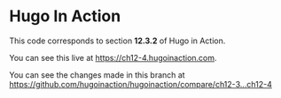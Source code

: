 Hugo In Action
===============

This code corresponds to section **12.3.2** of Hugo in Action.

You can see this live at https://ch12-4.hugoinaction.com.

You can see the changes made in this branch at https://github.com/hugoinaction/hugoinaction/compare/ch12-3...ch12-4

